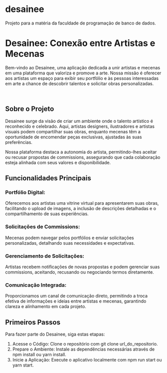 # desainee
Projeto para a matéria da faculdade de programação de banco de dados.

<h1>Desainee: Conexão entre Artistas e Mecenas</h1>
<p>Bem-vindo ao Desainee, uma aplicação dedicada a unir artistas e mecenas em uma plataforma que valoriza e promove a arte. Nossa missão é oferecer aos artistas um espaço para exibir seu portfólio e às pessoas interessadas em arte a chance de descobrir talentos e solicitar obras personalizadas.</p>
</br>
<h2>Sobre o Projeto</h2>
<p>Desainee surge da visão de criar um ambiente onde o talento artístico é reconhecido e celebrado. Aqui, artistas designers, ilustradores e artistas visuais podem compartilhar suas obras, enquanto mecenas têm a oportunidade de encomendar peças exclusivas, ajustadas às suas preferências.

Nossa plataforma destaca a autonomia do artista, permitindo-lhes aceitar ou recusar propostas de commissions, assegurando que cada colaboração esteja alinhada com seus valores e disponibilidade.</p>

<h2>Funcionalidades Principais</h2>
<h3>Portfólio Digital:</h3><p>Oferecemos aos artistas uma vitrine virtual para apresentarem suas obras, facilitando o upload de imagens, a inclusão de descrições detalhadas e o compartilhamento de suas experiências.</p>

<h3>Solicitações de Commissions:</h3><p>Mecenas podem navegar pelos portfólios e enviar solicitações personalizadas, detalhando suas necessidades e expectativas.</p>

<h3>Gerenciamento de Solicitações:</h3><p>Artistas recebem notificações de novas propostas e podem gerenciar suas commissions, aceitando, recusando ou negociando termos diretamente.</p>

<h3>Comunicação Integrada:</h3><p>Proporcionamos um canal de comunicação direto, permitindo a troca efetiva de informações e ideias entre artistas e mecenas, garantindo clareza e alinhamento em cada projeto.</p>

<h2>Primeiros Passos</h2>
<p>Para fazer parte do Desainee, siga estas etapas:</p>
<ol>
  <li>Acesse o Código: Clone o repositório com git clone url_do_repositorio.</li>
  <li>Prepare o Ambiente: Instale as dependências necessárias através de npm install ou yarn install.</li>
  <li>Inicie a Aplicação: Execute o aplicativo localmente com npm run start ou yarn start.</li>
</ol>
